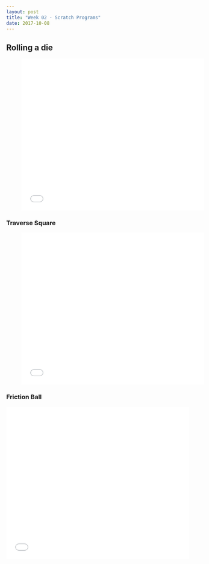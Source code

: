 ```yaml
---
layout: post
title: "Week 02 - Scratch Programs"
date: 2017-10-08
---
```


## Rolling a die
<figure class="video_container">
      <iframe allowtransparency="true" width="485" height="402" src="//scratch.mit.edu/projects/embed/178908682/?autostart=false" frameborder="0" allowfullscreen></iframe>
</figure>

### Traverse Square
    
<figure class="video_container">
  <iframe allowtransparency="true" width="485" height="402" src="//scratch.mit.edu/projects/embed/179395703/?autostart=false" frameborder="0" allowfullscreen></iframe>
</figure>

### Friction Ball
  <iframe allowtransparency="true" width="485" height="402" src="//scratch.mit.edu/projects/embed/177424238/?autostart=false" frameborder="0" allowfullscreen></iframe>
</figure>
    